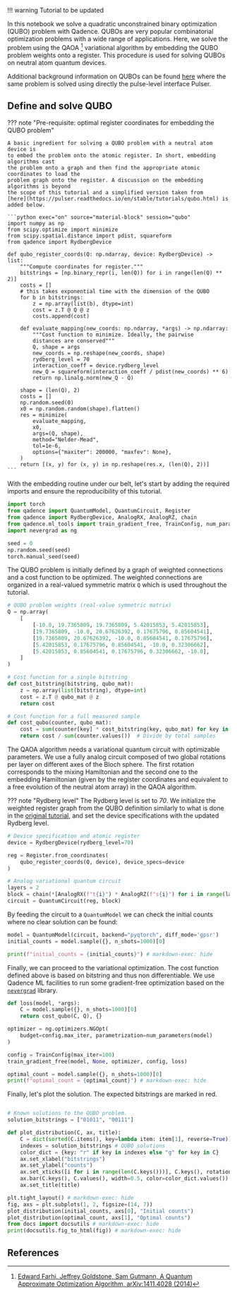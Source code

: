 !!! warning
    Tutorial to be updated

In this notebook we solve a quadratic unconstrained binary optimization (QUBO) problem with
Qadence. QUBOs are very popular combinatorial optimization problems with a wide range of
applications. Here, we solve the problem using the QAOA [^1] variational algorithm by embedding
the QUBO problem weights onto a register. This procedure is used for solving QUBOs on
neutral atom quantum devices.

Additional background information on QUBOs can be found
[here](https://pulser.readthedocs.io/en/stable/tutorials/qubo.html)
where the same problem is solved using directly the pulse-level interface Pulser.

## Define and solve QUBO

??? note "Pre-requisite: optimal register coordinates for embedding the QUBO problem"

    A basic ingredient for solving a QUBO problem with a neutral atom device is
    to embed the problem onto the atomic register. In short, embedding algorithms cast
    the problem onto a graph and then find the appropriate atomic coordinates to load the
    problem graph onto the register. A discussion on the embedding algorithms is beyond
    the scope of this tutorial and a simplified version taken from
    [here](https://pulser.readthedocs.io/en/stable/tutorials/qubo.html) is added below.

    ```python exec="on" source="material-block" session="qubo"
    import numpy as np
    from scipy.optimize import minimize
    from scipy.spatial.distance import pdist, squareform
    from qadence import RydbergDevice

    def qubo_register_coords(Q: np.ndarray, device: RydbergDevice) -> list:
        """Compute coordinates for register."""
        bitstrings = [np.binary_repr(i, len(Q)) for i in range(len(Q) ** 2)]
        costs = []
        # this takes exponential time with the dimension of the QUBO
        for b in bitstrings:
            z = np.array(list(b), dtype=int)
            cost = z.T @ Q @ z
            costs.append(cost)

        def evaluate_mapping(new_coords: np.ndarray, *args) -> np.ndarray:
            """Cost function to minimize. Ideally, the pairwise
            distances are conserved"""
            Q, shape = args
            new_coords = np.reshape(new_coords, shape)
            rydberg_level = 70
            interaction_coeff = device.rydberg_level
            new_Q = squareform(interaction_coeff / pdist(new_coords) ** 6)
            return np.linalg.norm(new_Q - Q)

        shape = (len(Q), 2)
        costs = []
        np.random.seed(0)
        x0 = np.random.random(shape).flatten()
        res = minimize(
            evaluate_mapping,
            x0,
            args=(Q, shape),
            method="Nelder-Mead",
            tol=1e-6,
            options={"maxiter": 200000, "maxfev": None},
        )
        return [(x, y) for (x, y) in np.reshape(res.x, (len(Q), 2))]
    ```
With the embedding routine under our belt, let's start by adding the required imports and
ensure the reproducibility of this tutorial.

```python exec="on" source="material-block" session="qubo"
import torch
from qadence import QuantumModel, QuantumCircuit, Register
from qadence import RydbergDevice, AnalogRX, AnalogRZ, chain
from qadence.ml_tools import train_gradient_free, TrainConfig, num_parameters
import nevergrad as ng

seed = 0
np.random.seed(seed)
torch.manual_seed(seed)
```

The QUBO problem is initially defined by a graph of weighted connections and a cost function to be optimized. The weighted connections are organized in a
real-valued symmetric matrix `Q` which is used throughout the tutorial.

```python exec="on" source="material-block" session="qubo"
# QUBO problem weights (real-value symmetric matrix)
Q = np.array(
    [
        [-10.0, 19.7365809, 19.7365809, 5.42015853, 5.42015853],
        [19.7365809, -10.0, 20.67626392, 0.17675796, 0.85604541],
        [19.7365809, 20.67626392, -10.0, 0.85604541, 0.17675796],
        [5.42015853, 0.17675796, 0.85604541, -10.0, 0.32306662],
        [5.42015853, 0.85604541, 0.17675796, 0.32306662, -10.0],
    ]
)

# Cost function for a single bitstring
def cost_bitstring(bitstring, qubo_mat):
    z = np.array(list(bitstring), dtype=int)
    cost = z.T @ qubo_mat @ z
    return cost

# Cost function for a full measured sample
def cost_qubo(counter, qubo_mat):
    cost = sum(counter[key] * cost_bitstring(key, qubo_mat) for key in counter)
    return cost / sum(counter.values())  # Divide by total samples
```

The QAOA algorithm needs a variational quantum circuit with optimizable parameters.
We use a fully analog circuit composed of two global rotations per layer on
different axes of the Bloch sphere.
The first rotation corresponds to the mixing Hamiltonian and the second one to the
embedding Hamiltonian (given by the register coordinates and equivalent to a
free evolution of the neutral atom array) in the QAOA algorithm.

??? note "Rydberg level"
    The Rydberg level is set to *70*. We
    initialize the weighted register graph from the QUBO definition
    similarly to what is done in the
    [original tutorial](https://pulser.readthedocs.io/en/stable/tutorials/qubo.html),
    and set the device specifications with the updated Rydberg level.

```python exec="on" source="material-block" result="json" session="qubo"
# Device specification and atomic register
device = RydbergDevice(rydberg_level=70)

reg = Register.from_coordinates(
    qubo_register_coords(Q, device), device_specs=device
)

# Analog variational quantum circuit
layers = 2
block = chain(*[AnalogRX(f"t{i}") * AnalogRZ(f"s{i}") for i in range(layers)])
circuit = QuantumCircuit(reg, block)
```

By feeding the circuit to a `QuantumModel` we can check the initial
counts where no clear solution can be found:

```python exec="on" source="material-block" result="json" session="qubo"
model = QuantumModel(circuit, backend="pyqtorch", diff_mode='gpsr')
initial_counts = model.sample({}, n_shots=1000)[0]

print(f"initial_counts = {initial_counts}") # markdown-exec: hide
```

Finally, we can proceed to the variational optimization. The cost function
defined above is based on bitstring and thus non differentiable. We use Qadence
ML facilities to run some gradient-free optimization based on the
[`nevergrad`](https://facebookresearch.github.io/nevergrad/) library.

```python exec="on" source="material-block" session="qubo"
def loss(model, *args):
    C = model.sample({}, n_shots=1000)[0]
    return cost_qubo(C, Q), {}

optimizer = ng.optimizers.NGOpt(
    budget=config.max_iter, parametrization=num_parameters(model)
)

config = TrainConfig(max_iter=100)
train_gradient_free(model, None, optimizer, config, loss)

optimal_count = model.sample({}, n_shots=1000)[0]
print(f"optimal_count = {optimal_count}") # markdown-exec: hide
```

Finally, let's plot the solution. The expected bitstrings are marked in red.

```python exec="on" source="material-block" html="1" session="qubo"

# Known solutions to the QUBO problem.
solution_bitstrings = ["01011", "00111"]

def plot_distribution(C, ax, title):
    C = dict(sorted(C.items(), key=lambda item: item[1], reverse=True))
    indexes = solution_bitstrings # QUBO solutions
    color_dict = {key: "r" if key in indexes else "g" for key in C}
    ax.set_xlabel("bitstrings")
    ax.set_ylabel("counts")
    ax.set_xticks([i for i in range(len(C.keys()))], C.keys(), rotation=90)
    ax.bar(C.keys(), C.values(), width=0.5, color=color_dict.values())
    ax.set_title(title)

plt.tight_layout() # markdown-exec: hide
fig, axs = plt.subplots(1, 2, figsize=(14, 7))
plot_distribution(initial_counts, axs[0], "Initial counts")
plot_distribution(optimal_count, axs[1], "Optimal counts")
from docs import docsutils # markdown-exec: hide
print(docsutils.fig_to_html(fig)) # markdown-exec: hide
```

## References

[^1]: [Edward Farhi, Jeffrey Goldstone, Sam Gutmann, A Quantum Approximate Optimization Algorithm, arXiv:1411.4028 (2014)](https://arxiv.org/abs/1411.4028)
